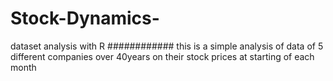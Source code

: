 # Stock-Dynamics-
dataset analysis with R
############
this is a simple analysis of data of 5 different companies over 40years on their stock prices at starting of each month

